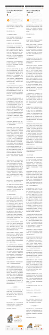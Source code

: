 ![](../../images/2017年09月/XY092827.4超出本分的好处该不该要.jpg)
![](../../images/2017年09月/XY092828.4从《治安策》到《推恩令》.jpg)
